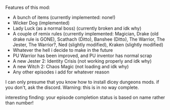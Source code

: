 Features of this mod:
* A bunch of items (currently implemented: none!)
* Wicker Dog (implemented)
* Lady Luck (as a normal boss) (currently broken and idk why)
* A couple of remix rules (currently implemented: Magician, Drake (old drake rule is GONE), Scathach (Ditto), Banshee (Ditto), The Warrior, The Jester, The Warrior?, Ned (slightly modified),  Kraken (slightly modified)
* Whatever the hell i decide to make in the future
* PU Warrior has been improved, and PU inventor has normal scrap
* A new Jester 2: Identity Crisis (not working properly and idk why)
* A new Witch 2: Chaos Magic (not loading and idk why)
* Any other episodes i add for whatever reason

I can only presume that you know how to install dicey dungeons mods. if you don't, ask the discord.
Warning: this is in no way complete.

interesting finding: your episode completion status is based on name rather than number!